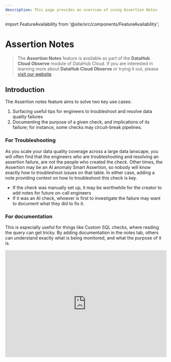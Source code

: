 ```yaml
---
description: This page provides an overview of using Assertion Notes
---
```


import FeatureAvailability from '@site/src/components/FeatureAvailability';

# Assertion Notes

<FeatureAvailability saasOnly />

> The **Assertion Notes** feature is available as part of the **DataHub Cloud Observe** module of DataHub Cloud.
> If you are interested in learning more about **DataHub Cloud Observe** or trying it out, please [visit our website](https://datahub.com/products/data-observability/).

## Introduction

The Assertion notes feature aims to solve two key use cases:

1. Surfacing useful tips for engineers to troubleshoot and resolve data quality failures
2. Documenting the purpose of a given check, and implications of its failiure; for instance, some checks may circuit-break pipelines.

### For Troubleshooting

As you scale your data quality coverage across a large data lanscape, you will often find that the engineers who are troubleshooting and resolving an assertion failure, are not the people who created the check.
Other times, the Assertion may be an AI anomaly Smart Assertion, so nobody will know exactly how to troubleshoot issues on that table.
In either case, adding a note providing context on how to troubleshoot this check is key.

- If the check was manually set up, it may be worthwhile for the creator to add notes for future on-call engineers
- If it was an AI check, whoever is first to investigate the failure may want to document what they did to fix it.

### For documentation

This is especially useful for things like Custom SQL checks, where reading the query can get tricky. By adding documentation in the notes tab, others can understand exactly what is being monitored, and what the purpose of it is.

<iframe width="516" height="342" src="https://www.loom.com/embed/a6cb07d33e8440acafacea381912f904?sid=32918cd5-9ebf-4aa0-90bc-37fae84d1841" frameborder="0" webkitallowfullscreen mozallowfullscreen allowfullscreen></iframe>
